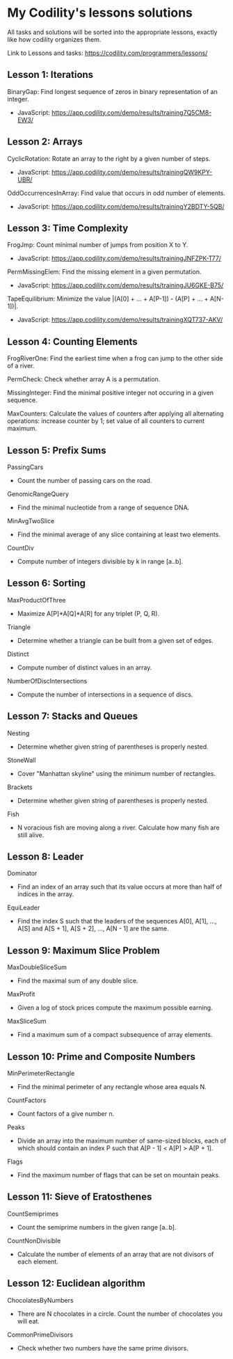 My Codility's lessons solutions
==============================================

All tasks and solutions will be sorted into the appropriate lessons, exactly like how codility organizes them. 

Link to Lessons and tasks: https://codility.com/programmers/lessons/


Lesson 1: Iterations
--------------------
BinaryGap: Find longest sequence of zeros in binary representation of an integer.
  
- JavaScript: https://app.codility.com/demo/results/training7Q5CM8-EW3/


Lesson 2: Arrays
----------------
CyclicRotation: Rotate an array to the right by a given number of steps.

* JavaScript: https://app.codility.com/demo/results/trainingQW9KPY-UBR/

OddOccurrencesInArray: Find value that occurs in odd number of elements.

* JavaScript: https://app.codility.com/demo/results/trainingY2BDTY-5QB/


Lesson 3: Time Complexity
-------------------------
FrogJmp: Count minimal number of jumps from position X to Y.

* JavaScript: https://app.codility.com/demo/results/trainingJNFZPK-T77/

PermMissingElem: Find the missing element in a given permutation. 

* JavaScript: https://app.codility.com/demo/results/trainingJU6GKE-B75/

TapeEquilibrium: Minimize the value |(A[0] + ... + A[P-1]) - (A[P] + ... + A[N-1])|.

* JavaScript: https://app.codility.com/demo/results/trainingXQT737-AKV/


Lesson 4: Counting Elements
---------------------------
FrogRiverOne: Find the earliest time when a frog can jump to the other side of a river.

PermCheck: Check whether array A is a permutation.

MissingInteger: Find the minimal positive integer not occuring in a given sequence.

MaxCounters: Calculate the values of counters after applying all alternating operations: increase counter by 1; set value of all counters to current maximum.


Lesson 5: Prefix Sums
--------------------
PassingCars
* Count the number of passing cars on the road.

GenomicRangeQuery
* Find the minimal nucleotide from a range of sequence DNA.

MinAvgTwoSlice
* Find the minimal average of any slice containing at least two elements.

CountDiv
* Compute number of integers divisible by k in range [a..b].


Lesson 6: Sorting
-----------------
MaxProductOfThree
* Maximize A[P]\*A[Q]\*A[R] for any triplet (P, Q, R).

Triangle
* Determine whether a triangle can be built from a given set of edges.

Distinct
* Compute number of distinct values in an array.

NumberOfDiscIntersections
* Compute the number of intersections in a sequence of discs.


Lesson 7: Stacks and Queues
---------------------------
Nesting
* Determine whether given string of parentheses is properly nested.

StoneWall
* Cover "Manhattan skyline" using the minimum number of rectangles.

Brackets
* Determine whether given string of parentheses is properly nested.

Fish
* N voracious fish are moving along a river. Calculate how many fish are still alive.


Lesson 8: Leader
----------------
Dominator
* Find an index of an array such that its value occurs at more than half of indices in the array. 

EquiLeader
* Find the index S such that the leaders of the sequences A[0], A[1], ..., A[S] and A[S + 1], A[S + 2], ..., A[N - 1] are the same.


Lesson 9: Maximum Slice Problem
-------------------------------
MaxDoubleSliceSum
* Find the maximal sum of any double slice.

MaxProfit
* Given a log of stock prices compute the maximum possible earning.

MaxSliceSum
* Find a maximum sum of a compact subsequence of array elements.


Lesson 10: Prime and Composite Numbers
-------------------------------------
MinPerimeterRectangle
* Find the minimal perimeter of any rectangle whose area equals N.

CountFactors
* Count factors of a give number n.

Peaks
* Divide an array into the maximum number of same-sized blocks, each of which should contain an index P such that A[P - 1] < A[P] > A[P + 1].

Flags
* Find the maximum number of flags that can be set on mountain peaks.


Lesson 11: Sieve of Eratosthenes
-------------------------------
CountSemiprimes
* Count the semiprime numbers in the given range [a..b].

CountNonDivisible
* Calculate the number of elements of an array that are not divisors of each element.


Lesson 12: Euclidean algorithm
------------------------------
ChocolatesByNumbers
* There are N chocolates in a circle. Count the number of chocolates you will eat.


CommonPrimeDivisors
* Check whether two numbers have the same prime divisors.
